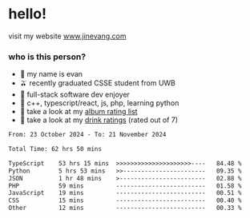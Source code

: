 # hello!

visit my website www.jinevang.com

### who is this person?
- 🦦 my name is evan                                                                  
- 🫒 recently graduated CSSE student from UWB
- 🥕 full-stack software dev enjoyer
- 🍚 c++, typescript/react, js, php, learning python
- 🎹 take a look at my [album rating list](https://bit.ly/albumratings)
- 🧋 take a look at my [drink ratings](https://bit.ly/drinkratings) (rated out of 7)

<!---
jinevang/jinevang is a ✨ special ✨ repository because its `README.md` (this file) appears on your GitHub profile.
You can click the Preview link to take a look at your changes.
--->
<!--START_SECTION:waka-->

```txt
From: 23 October 2024 - To: 21 November 2024

Total Time: 62 hrs 50 mins

TypeScript    53 hrs 15 mins  >>>>>>>>>>>>>>>>>>>>>----   84.48 %
Python        5 hrs 53 mins   >>-----------------------   09.35 %
JSON          1 hr 48 mins    >------------------------   02.88 %
PHP           59 mins         -------------------------   01.58 %
JavaScript    19 mins         -------------------------   00.51 %
CSS           15 mins         -------------------------   00.40 %
Other         12 mins         -------------------------   00.33 %
```

<!--END_SECTION:waka-->
